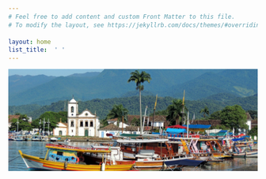 ```yaml
---
# Feel free to add content and custom Front Matter to this file.
# To modify the layout, see https://jekyllrb.com/docs/themes/#overriding-theme-defaults

layout: home
list_title:  ' '
---
```


<img src="/assets/images/paraty-2608027_1280.jpg" alt="Photography of Paraty, in Rio de Janeiro" title="Photography of Paraty, by clara5656 (pixabay)" />

